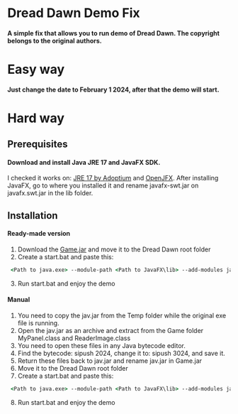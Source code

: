 # Dread Dawn Demo Fix
#### A simple fix that allows you to run demo of Dread Dawn. The copyright belongs to the original authors.

# Easy way
#### Just change the date to February 1 2024, after that the demo will start.

# Hard way
## Prerequisites
#### Download and install Java JRE 17 and JavaFX SDK.
I checked it works on: [JRE 17 by Adoptium](https://adoptium.net/temurin/releases/?os=windows&package=jre&version=17&arch=x64) and [OpenJFX](https://gluonhq.com/products/javafx/).
After installing JavaFX, go to where you installed it and rename javafx-swt.jar on javafx.swt.jar in the lib folder.

## Installation
#### Ready-made version
1. Download the [Game.jar](https://github.com/DisZom/Dread-Dawn-Demo-Fix/blob/main/Game.jar) and move it to the Dread Dawn root folder
2. Create a start.bat and paste this: 
```bat
 <Path to java.exe> --module-path <Path to JavaFX\lib> --add-modules javafx.base,javafx.controls,javafx.fxml,javafx.graphics,javafx.media,javafx.web,javafx.swt -jar Game.jar
```
3. Run start.bat and enjoy the demo

#### Manual
1. You need to copy the jav.jar from the Temp folder while the original exe file is running.
2. Open the jav.jar as an archive and extract from the Game folder MyPanel.class and ReaderImage.class
3. You need to open these files in any Java bytecode editor.
4. Find the bytecode: sipush 2024, change it to: sipush 3024, and save it.
5. Return these files back to jav.jar and rename jav.jar in Game.jar
6. Move it to the Dread Dawn root folder
7. Create a start.bat and paste this: 
```bat
 <Path to java.exe> --module-path <Path to JavaFX\lib> --add-modules javafx.base,javafx.controls,javafx.fxml,javafx.graphics,javafx.media,javafx.web,javafx.swt -jar Game.jar
```
8. Run start.bat and enjoy the demo
